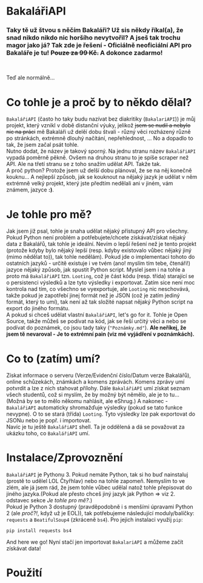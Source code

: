 # BakalářiAPI

### Taky tě už štvou s něčím Bakaláři? Už sis někdy říkal(a), že snad nikdo nikdo nic horšího nevytvořil? A jseš tak trochu magor jako já? Tak zde je řešení - Oficiálně neoficiální API pro Bakaláře je tu! ~~Pouze za **99 Kč**.~~ A dokonce zadarmo!

<br>

Teď ale normálně... 

# Co tohle je a proč by to někdo dělal?
`BakalářiAPI` (často ho taky budu nazívat bez diakritiky (`BakalariAPI`)) je můj projekt, který vznikl v době distanční výuky, jelikož ~~jsem se nudil a nebylo nic na práci~~ mě Bakaláři už delěí dobu štvali - různý věci rozházený různě po stránkách, extrémně dlouhý načítání, nepřehlednost, ...
No a dopadlo to tak, že jsem začal psát tohle.
<br>
Nutno dodat, že název je takový sporný. Na jednu stranu název `BakalářiAPI` vypadá poměrně pěkně. Ovšem na druhou stranu to je spíše scraper než API. Ale na třetí stranu se z toho snažím udělat API. Takže tak.
<br>
A proč python? Protože jsem už delší dobu plánoval, že se na něj konečně kouknu... A nejlepší způsob, jak se kouknout na nějaký jazyk je udělat v něm extrémně velký projekt, který jste předtím nedělali ani v jiném, vám známem, jazyce **:)**.

# Je tohle pro mě?
Jak jsem již psal, tohle je snaha udělat nějaký přístupný API pro všechny. Pokud Python není problém a potřebujete/chcete získávat/získat nějaký data z Bakalářů, tak tohle je ideální. Nevím o lepší řešení než je tento projekt (protože kdyby bylo nějaký lepší (resp. kdyby existovalo vůbec nějaký jiný (mimo nědělat to)), tak tohle nedělám). Pokud jde o implementaci tohoto do ostatních jazyků - určitě existuje i ve tvém (ano! myslím tím tebe, čtenáři!) jazyce nějaký způsob, jak spustit Python script. Myslel jsem i na tohle a proto má `BakalářiAPI` tzn. `Looting`, což je část kódu (resp. třída) starající se o persistenci výsledků a lze tyto výsledky i exportovat. Zatím sice není moc kontrola nad tím, co všechno se vyexportuje, ale `Looting` nic neschovává, takže pokud je zapotřebí jinej formát než je JSON (což je zatím jediný formát, který to umí), tak není až tak složité napsat nějaký Python script na export do jiného formátu.<br>
A pokud si chceš udělat vlastní `BakalářiAPI`, let's go for it. Tohle je Open Source, takže můžeš se podívat na kód, jak se řeší určitý věci a nebo se podívat do poznámek, co jsou tady taky (`"Poznámky.md"`).
**Ale neříkej, že jsem tě nevaroval - Je to extrémní pain (viz mé vyjádření v poznámkách).**

# Co to (zatím) umí?
Získat informace o serveru (Verze/Evidenční číslo/Datum verze Bakalářů), online schůzekách, známkách a komens zprávách. Komens zprávy umí potvrdit a lze z nich stahovat přílohy. Dále `BakalářiAPI` umí získat seznam všech studentů, což si myslím, že by možný být němělo, ale je to tu... (Možná by se to mělo někomu nahlásit, ale eShrug.) A nakonec - `BakalářiAPI` automaticky shromažďuje výsledky (pokud se tato funkce nevypne). O to se stará (třída) `Looting`. Tyto výsledky lze pak exportovat do JSONu nebo je popř. i importovat.<br>
Navíc je tu ještě `BakalářiAPI` shell. Ta je oddělená a dá se považovat za ukázku toho, co `BakalářiAPI` umí.

# Instalace/Zprovoznění
`BakalářiAPI` je Pythonu 3. Pokud nemáte Python, tak si ho buď nainstaluj (prostě to udělel LOL Čtyřhlav) nebo na tohle zapomeň. Nemyslím to ve zlém, ale já jsem rád, že jsem tohle vůbec udělal natož tohle přepisovat do jiného jazyka.(Pokud ale přesto chceš jiný jazyk jak Python => viz 2. odstavec sekce *Je tohle pro mě?*.)<br>
Pokud je Python 3 dostupný (pravděpodobně i s menšími úpravami Python 2 (ale *proč?!*, když už je EOL)), tak potřebujeme následující moduly/balíčky: `requests` a `BeatifulSoup4` (zkráceně `bs4`). Pro jejich instalaci využij `pip`:
```
pip install requests bs4
```
And here we go! Nyní stačí jen importovat `BakalariAPI` a můžeme začít získávat data!

# Použití